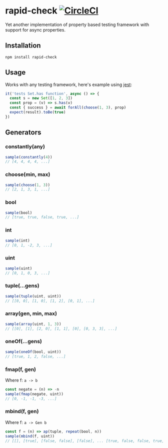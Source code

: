 # rapid-check [![CircleCI](https://circleci.com/gh/honzabrecka/rapid-check/tree/master.svg?style=svg&circle-token=14045240bf5689c38b0a3dcbf478a2f012ab6574)](https://circleci.com/gh/honzabrecka/rapid-check/tree/master)

Yet another implementation of property based testing framework with support for async properties.

## Installation

```console
npm install rapid-check
```

## Usage

Works with any testing framework, here's example using [jest](https://facebook.github.io/jest/):

```js
it('tests Set.has function', async () => {
  const s = new Set([1, 2, 3])
  const prop = (v) => s.has(v)
  const { success } = await forAll(choose(1, 3), prop)
  expect(result).toBe(true)
})
```

## Generators

### constantly(any)

```js
sample(constantly(4))
// [4, 4, 4, 4, ...]
```

### choose(min, max)

```js
sample(choose(1, 3))
// [2, 1, 3, 1, ...]
```

### bool

```js
sample(bool)
// [true, true, false, true, ...]
```

### int

```js
sample(int)
// [0, 1, -2, 3, ...]
```

### uint

```js
sample(uint)
// [0, 1, 0, 3, ...]
```

### tuple(...gens)

```js
sample(tuple(uint, uint))
// [[0, 0], [1, 0], [1, 2], [0, 1], ...]
```

### array(gen, min, max)

```js
sample(array(uint, 1, 3))
// [[0], [1], [2, 0], [1, 1], [0], [0, 3, 3], ...]
```

### oneOf(...gens)

```js
sample(oneOf(bool, uint))
// [true, 1, 2, false, ...]
```

### fmap(f, gen)

Where f: `a -> b`

```js
const negate = (n) => -n
sample(fmap(negate, uint))
// [0, -1, -1, -3, ...]
```

### mbind(f, gen)

Where f: `a -> Gen b`

```js
const f = (n) => ap(tuple, repeat(bool, n))
sample(mbind(f, uint))
// [[], [true], [false, false], [false], ... [true, false, false, true, false], [false]]
```
